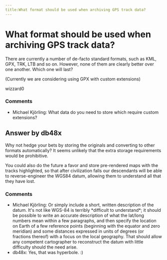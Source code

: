 ```yaml
---
title:What format should be used when archiving GPS track data?
---
```

What format should be used when archiving GPS track data?
=====================
There are currently a number of de-facto standard formats, such as KML,
GPX, TRK, LTB and so on. However, none of them are clearly better over
one another. Which one will last?

(Currently we are considering using GPX with custom extensions)

wizzard0

### Comments ###
* Michael Kjörling: What data do you need to store which require custom extensions?


Answer by db48x
----------------
Why not hedge your bets by storing the originals and converting to other
formats automatically? It seems unlikely that the extra storage
requirements would be prohibitive.

You could also do the future a favor and store pre-rendered maps with
the tracks highlighted, so that after civilization falls our descendants
will be able to reverse-engineer the WGS84 datum, allowing them to
understand all that they have lost.

### Comments ###
* Michael Kjörling: Or simply include a short, written description of the datum. It's not
like WGS-84 is terribly \*difficult to understand\*; it should be
possible to write an accurate description of what the lat/long numbers
mean within a few paragraphs, and then specify the location on Earth of
a few reference points (beginning with the equator and zero meridian)
and some distances expressed in units of degrees (or fractions thereof)
with a focus on the local geography. That should allow any competent
cartographer to reconstruct the datum with little difficulty should the
need arise.
* db48x: Yes, that was hyperbole. :)

